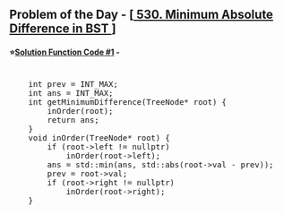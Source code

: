 ## Problem of the Day - [<a href="https://leetcode.com/problems/minimum-absolute-difference-in-bst/"> 530. Minimum Absolute Difference in BST </a>]


#### ⭐<ins>Solution Function Code #1</ins> -
<pre>

    int prev = INT_MAX;
    int ans = INT_MAX;    
    int getMinimumDifference(TreeNode* root) {
        inOrder(root);
        return ans;
    }    
    void inOrder(TreeNode* root) {
        if (root->left != nullptr)
            inOrder(root->left);        
        ans = std::min(ans, std::abs(root->val - prev));
        prev = root->val;        
        if (root->right != nullptr)
            inOrder(root->right);
    }
</pre>
